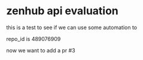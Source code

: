 # zenhub api evaluation

this is a test to see if we can use some automation to 

repo_id is 489076909

now we want to add a pr #3
